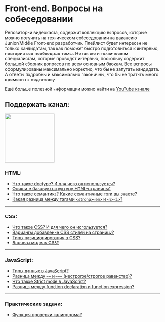 #  Front-end. Вопросы на собеседовании
Репозитории видеокаста, содержит коллекцию вопросов, которые можно получить на техническом собеседовании на вакансию Junior/Middle Front-end разработчик. 
Плейлист будет интересен не только кандидатам, так как поможет быстро подготовиться к интервью, повторив все необходиые темы.
Но так же и техническим специалистам, которые проводят интервью, поскольку содержит большой сборник вопросов по всем основным блокам.
Все вопросы сформулированы максимально коректно, что бы не запутать кандидата.
А ответы подробны и максимально лаконичны, что бы не тратить много времени на подготовку.

Ещё больше полезной информации можно найти на [YouTube канале](https://youtube.com/c/YauhenKavalchuk)

## Поддержать канал:

<a href="https://www.patreon.com/YauhenKavalchuk" target="_blank">
  <img src="https://c5.patreon.com/external/logo/become_a_patron_button@2x.png" width="160">
</a>

### HTML:
- [Что такое doctype? И для чего он используется?]()
- [Опишите базовую структуру HTML-страницы?]()
- [Что такое семантика? Какие семантичные тэги вы знаете?]()
- [Какая разница между тэгами `<strong><em>` и `<b><i>`?]()
---

### CSS:
- [Что такое CSS? И для чего он используется?]()
- [Варианты добавление CSS стилей на страницу?]()
- [Типы позиционирования в CSS?]()
- [Блочная модель CSS?]()
---

### JavaScript:
- [Типы данных в JavaScript?]()
- [Разница между `==` и `===` (нестрогое/строгое равенство)?]()
- [Что такое Strict mode в JavaScript?]()
- [Разница между function declaration и function expression?]()
---

### Практические задачи:
- [Функция проверки палиндрома?]()
